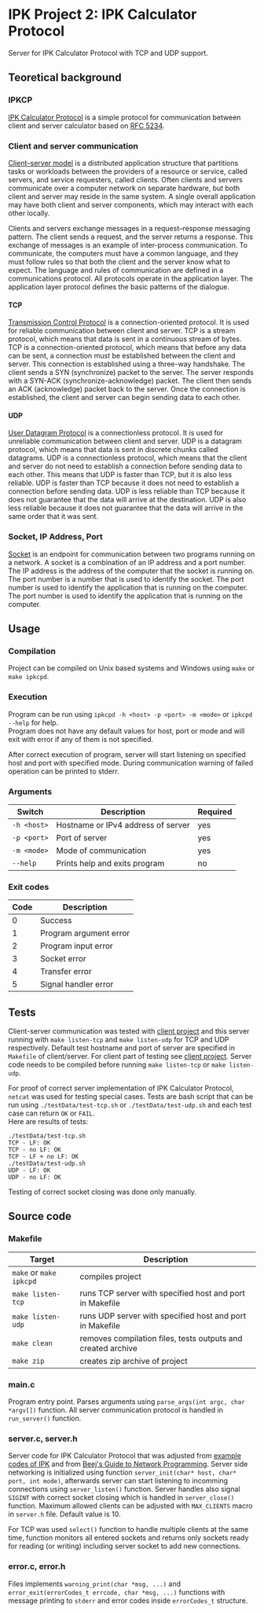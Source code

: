 # IPK Project 2: IPK Calculator Protocol

Server for IPK Calculator Protocol with TCP and UDP support.

## Teoretical background

### IPKCP

[IPK Calculator Protocol][2] is a simple protocol for communication between client and server calculator based on [RFC 5234][4].

### Client and server communication

[Client–server model][6] is a distributed application structure that partitions tasks or workloads between the providers of a resource or service, called servers, and service requesters, called clients. Often clients and servers communicate over a computer network on separate hardware, but both client and server may reside in the same system. A single overall application may have both client and server components, which may interact with each other locally.

Clients and servers exchange messages in a request–response messaging pattern. The client sends a request, and the server returns a response. This exchange of messages is an example of inter-process communication. To communicate, the computers must have a common language, and they must follow rules so that both the client and the server know what to expect. The language and rules of communication are defined in a communications protocol. All protocols operate in the application layer. The application layer protocol defines the basic patterns of the dialogue.

#### TCP

[Transmission Control Protocol][7] is a connection-oriented protocol. It is used for reliable communication between client and server. TCP is a stream protocol, which means that data is sent in a continuous stream of bytes. TCP is a connection-oriented protocol, which means that before any data can be sent, a connection must be established between the client and server. This connection is established using a three-way handshake. The client sends a SYN (synchronize) packet to the server. The server responds with a SYN-ACK (synchronize-acknowledge) packet. The client then sends an ACK (acknowledge) packet back to the server. Once the connection is established, the client and server can begin sending data to each other.

#### UDP

[User Datagram Protocol][8] is a connectionless protocol. It is used for unreliable communication between client and server. UDP is a datagram protocol, which means that data is sent in discrete chunks called datagrams. UDP is a connectionless protocol, which means that the client and server do not need to establish a connection before sending data to each other. This means that UDP is faster than TCP, but it is also less reliable. UDP is faster than TCP because it does not need to establish a connection before sending data. UDP is less reliable than TCP because it does not guarantee that the data will arrive at the destination. UDP is also less reliable because it does not guarantee that the data will arrive in the same order that it was sent.

### Socket, IP Address, Port

[Socket][9] is an endpoint for communication between two programs running on a network. A socket is a combination of an IP address and a port number. The IP address is the address of the computer that the socket is running on. The port number is a number that is used to identify the socket. The port number is used to identify the application that is running on the computer. The port number is used to identify the application that is running on the computer.

## Usage

### Compilation

Project can be compiled on Unix based systems and Windows using `make` or `make ipkcpd`.

### Execution

Program can be run using `ipkcpd -h <host> -p <port> -m <mode>` or `ipkcpd --help` for help.  
Program does not have any default values for host, port or mode and will exit with error if any of them is not specified.

After correct execution of program, server will start listening on specified host and port with specified mode.
During communication warning of failed operation can be printed to stderr.

### Arguments

| Switch      | Description                        | Required |
| ----------- | ---------------------------------- | -------- |
| `-h <host>` | Hostname or IPv4 address of server | yes      |
| `-p <port>` | Port of server                     | yes      |
| `-m <mode>` | Mode of communication              | yes      |
| `--help`    | Prints help and exits program      | no       |

### Exit codes

| Code | Description            |
| ---- | ---------------------- |
| 0    | Success                |
| 1    | Program argument error |
| 2    | Program input error    |
| 3    | Socket error           |
| 4    | Transfer error         |
| 5    | Signal handler error   |

## Tests

Client-server communication was tested with [client project][1] and this server running with `make listen-tcp` and `make listen-udp` for TCP and UDP respectively.
Default test hostname and port of server are specified in `Makefile` of client/server. For client part of testing see [client project][1].
Server code needs to be compiled before running `make listen-tcp` or `make listen-udp`.

For proof of correct server implementation of IPK Calculator Protocol, `netcat` was used for testing special cases.
Tests are bash script that can be run using `./testData/test-tcp.sh` or `./testData/test-udp.sh` and each test case can return `OK` or `FAIL`.  
Here are results of tests:

```
./testData/test-tcp.sh
TCP - LF: OK
TCP - no LF: OK
TCP - LF + no LF: OK
./testData/test-udp.sh
UDP - LF: OK
UDP - no LF: OK
```

Testing of correct socket closing was done only manually.

## Source code

### Makefile

| Target                  | Description                                                  |
| ----------------------- | ------------------------------------------------------------ |
| `make` or `make ipkcpd` | compiles project                                             |
| `make listen-tcp`       | runs TCP server with specified host and port in Makefile     |
| `make listen-udp`       | runs UDP server with specified host and port in Makefile     |
| `make clean`            | removes compilation files, tests outputs and created archive |
| `make zip`              | creates zip archive of project                               |

### main.c

Program entry point. Parses arguments using `parse_args(int argc, char *argv[])` function.
All server communication protocol is handled in `run_server()` function.

### server.c, server.h

Server code for IPK Calculator Protocol that was adjusted from [example codes of IPK][3] and from [Beej's Guide to Network Programming][5].
Server side networking is initialized using function `server_init(char* host, char* port, int mode)`, afterwards server can start listening to incomming connections using `server_listen()` function. Server handles also signal `SIGINT` with correct socket closing which is handled in `server_close()` function.
Maximum allowed clients can be adjusted with `MAX_CLIENTS` macro in `server.h` file. Default value is 10.

For TCP was used `select()` function to handle multiple clients at the same time, function monitors all entered sockets and returns only sockets ready for reading (or writing) including server socket to add new connections.

### error.c, error.h

Files implements `warning_print(char *msg, ...)` and `error_exit(errorCodes_t errcode, char *msg, ...)` functions with message printing to `stderr` and error codes inside `errorCodes_t` structure.

<!-- References -->

[1]: https://git.fit.vutbr.cz/xgerge01/ipk/src/branch/master/client "Client project"
[2]: https://git.fit.vutbr.cz/NESFIT/IPK-Projekty/src/branch/master/Project%201/Protocol.md "IPK Calculator protocol"
[3]: https://git.fit.vutbr.cz/NESFIT/IPK-Projekty/src/branch/master/Stubs/cpp "IPK Example codes"
[4]: https://www.rfc-editor.org/info/std68 "RFC 5234"
[5]: https://beej.us/guide/bgnet/html/ "Beej's Guide to Network Programming"
[6]: https://en.wikipedia.org/wiki/Client%E2%80%93server_model "Client-server model"
[7]: https://en.wikipedia.org/wiki/Transmission_Control_Protocol "Transmission Control Protocol"
[8]: https://en.wikipedia.org/wiki/User_Datagram_Protocol "User Datagram Protocol"
[9]: https://en.wikipedia.org/wiki/Network_socket "Network socket"
